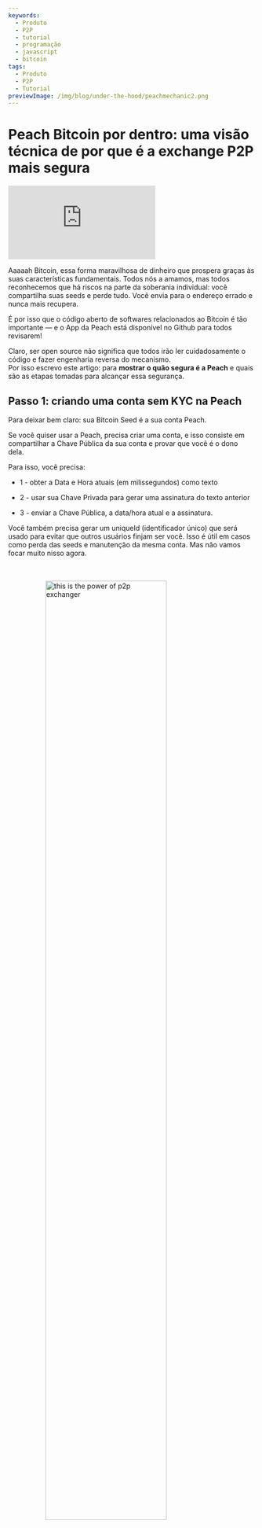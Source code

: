 ```yaml
---
keywords:
  - Produto
  - P2P
  - tutorial
  - programação
  - javascript
  - bitcoin
tags:
  - Produto
  - P2P
  - Tutorial
previewImage: /img/blog/under-the-hood/peachmechanic2.png
---
```


# Peach Bitcoin por dentro: uma visão técnica de por que é a exchange P2P mais segura


<div class="video-wrapper">
  <iframe
    src="https://www.youtube.com/embed/CGx9LYGTKj8?si=kVrF-PgImNrN1wKg"
    title="PEACH VIDEO OF Under the Hood"
    frameborder="0"
    allow="accelerometer; autoplay; clipboard-write; encrypted-media; gyroscope; picture-in-picture; web-share"
    referrerpolicy="strict-origin-when-cross-origin"
    allowfullscreen
  ></iframe>
</div>


Aaaaah Bitcoin, essa forma maravilhosa de dinheiro que prospera graças às suas características fundamentais. Todos nós a amamos, mas todos reconhecemos que há riscos na parte da soberania individual: você compartilha suas seeds e perde tudo. Você envia para o endereço errado e nunca mais recupera.

É por isso que o código aberto de softwares relacionados ao Bitcoin é tão importante — e o App da Peach está disponível no Github para todos revisarem!

Claro, ser open source não significa que todos irão ler cuidadosamente o código e fazer engenharia reversa do mecanismo.  
Por isso escrevo este artigo: para **mostrar o quão segura é a Peach** e quais são as etapas tomadas para alcançar essa segurança.

## Passo 1: criando uma conta sem KYC na Peach

Para deixar bem claro: sua Bitcoin Seed é a sua conta Peach.

Se você quiser usar a Peach, precisa criar uma conta, e isso consiste em compartilhar a Chave Pública da sua conta e provar que você é o dono dela.

Para isso, você precisa:

*  1 - obter a Data e Hora atuais (em milissegundos) como texto  

*  2 - usar sua Chave Privada para gerar uma assinatura do texto anterior  

*  3 - enviar a Chave Pública, a data/hora atual e a assinatura.

Você também precisa gerar um uniqueId (identificador único) que será usado para evitar que outros usuários finjam ser você. Isso é útil em casos como perda das seeds e manutenção da mesma conta. Mas não vamos focar muito nisso agora.

<br><br>
<img src="/img/blog/under-the-hood/underthehood01.png" alt="this is the power of p2p exchanger" style="display:block; margin: auto; width: 70%;">
<br><br>


Aqui está o código para realizar isso em Javascript:

```j

  const seed = randomBytes(64);

  const root = bip32.fromSeed(seed, bitcoin);
  const child = root.derivePath("m/0");
  const keyPair = ECPair.fromPrivateKey(child.privateKey, { network: bitcoin });

  const publicKeyHex = Buffer.from(keyPair.publicKey).toString("hex");

  const session = axios.create({
    baseURL: "https://api.peachbitcoin.com/",
    httpAgent: new http.Agent({ keepAlive: false }),
    httpsAgent: new https.Agent({ keepAlive: false }),
  });

  const registerMessage = String(Date.now());
  const registerMessageSignature = signWithBtcPrivKey(registerMessage, keyPair);

  const resp = await session.post("v1/user/register", {
    publicKey: publicKeyHex,
    message: registerMessage,
    signature: registerMessageSignature,
    uniqueId: "my_own_unique_id_random_12345",
  });

  const accessToken = resp.data.accessToken;

  session.defaults.headers.common["authorization"] = accessToken;

```

Parabéns! Você acabou de criar uma conta na Peach!  
O Servidor validou que, neste momento, você é o dono do Par de Chaves Bitcoin correspondente à Chave Pública enviada.

## Passo 2: enviando sua Chave Pública PGP

Haverá muita criptografia — e também alguma descriptografia. As chaves Bitcoin permitem apenas criptografia unidirecional, portanto precisaremos de Chaves PGP para realizar criptografia bidirecional.  
Isso é fundamental para criptografar e descriptografar dados bancários, mensagens de chat, etc.  

O envio da Chave Pública PGP é semelhante ao processo de envio da Chave Pública Bitcoin. No entanto, há uma etapa extra: assinar a Chave Pública PGP com a Chave Privada Bitcoin, para verificar que o usuário é dono de ambas as chaves — Bitcoin e PGP.

<br><br>
<img src="/img/blog/under-the-hood/underthehood02.png" alt="this is the power of p2p exchanger" style="display:block; margin: auto; width: 70%;">
<br><br>

```j

const { privateKey: pgpPrivateKey, publicKey: pgpPublicKey } =
    await createPGPKey();

  const pgpPublicKeyMessageSignature = signWithBtcPrivKey(
    pgpPublicKey,
    keyPair
  );
  const setPgpKeysMessage = String(Date.now());

  const setPgpKeysMessageSignature = await signPGPMessage(
    pgpPrivateKey,
    setPgpKeysMessage
  );

  await session.patch("v1/user", {
    pgpPublicKey: pgpPublicKey, // the PGP Pub key
    signature: pgpPublicKeyMessageSignature, // the above signed by the BTC Key
    message: setPgpKeysMessage, // the current timestamp
    pgpSignature: setPgpKeysMessageSignature, // the above signed by the PGP Key
  });

```

Neste momento, a Peach possui suas Chaves Públicas Bitcoin e PGP! Isso será extremamente relevante para negociar dentro da Peach.


## Próximos Passos

A partir daqui, o tutorial mostrará os dois lados: o lado do Comprador e o lado do Vendedor.

As etapas serão as seguintes:

*   3.S O Vendedor cria uma Oferta de Venda  
*   4.S O Vendedor financia o Escrow da Peach  
*   5.B O Comprador faz uma Solicitação de Negociação para a Oferta de Venda  
*   5.S O Vendedor aceita a Solicitação de Negociação do Comprador  
*   6.B O Comprador declara que a transferência Fiat foi realizada  
*   6.S O Vendedor confirma que recebeu o Pagamento  


## Passo 3.S: o Vendedor cria uma Oferta de Venda

Criar uma Oferta de Venda é equivalente a anunciar que você está disposto a vender uma quantidade específica de Bitcoin.  
Mas não é só isso: o Vendedor deve aceitar algo em troca. Resumidamente, uma Oferta de Venda contém:

*   uma quantidade de Bitcoin a ser vendida  
*   as Moedas que o Vendedor aceita  
*   os Métodos de Pagamento aceitos (dinheiro em mãos, transferência bancária, transação via Revolut, etc.)  
*   o Prêmio (quanto o Bitcoin custa em relação ao valor de mercado atual)  

Se tudo correr bem, um Comprador se interessará pela oferta e solicitará a negociação.  
Nesse momento, ele precisará selecionar uma única Moeda e um único Método de Pagamento dentre os disponíveis — quanto mais opções o Vendedor oferecer, maiores as chances de atrair um Comprador.

<br><br>
<img src="/img/blog/under-the-hood/underthehood03.png" alt="this is the power of p2p exchanger" style="display:block; margin: auto; width: 40%;">
<br><br>

```j

const sats_to_sell = 21000;
  const sell_premium = 1; // 1%
  const payment_data_currency = "EUR";
  const payment_data_method = "wise";

  const { address: returnAddress } = bitcoin.payments.p2wpkh({
    pubkey: Buffer.from(keyPair.publicKey),
    network: bitcoin,
  });
  const sellOfferPaymentDataToEncrypt = JSON.stringify({
    reference: "",
    userName: "@myWiseIdTradingBot",
  });

  const paymentDataEncryptSHA256 = await sha256(sellOfferPaymentDataToEncrypt);

  const offerCreateRes = await session.post("v1/offer", {
    type: "ask",
    amount: sats_to_sell,
    meansOfPayment: { [payment_data_currency]: [payment_data_method] }, // {"EUR": ["wise"]}
    paymentData: {
      [payment_data_method]: { hashes: [paymentDataEncryptSHA256] },
    },
    returnAddress: returnAddress,
    premium: sell_premium,
  });

```

Como você pode ver no código, o Vendedor está anunciando que está vendendo 21.000 sats (0.00021 Bitcoin) com um prêmio de 1%. Ele quer receber Euros através de sua conta Wise.  
Se prestar atenção, ele **NÃO** está enviando o ID da conta Wise — apenas um Hash.  
A Peach nunca saberá os detalhes do método de pagamento, para manter o anonimato.  
Também é enviada um Endereço de Retorno. Isso é usado em caso de reembolso: se nenhum Comprador quiser seu Bitcoin, você pode recebê-lo de volta.

## Passo 4.S: o Vendedor financia o Escrow da Peach

Após uma solicitação bem-sucedida à API da Peach para criar a Oferta de Venda, o Vendedor obtém o ID da Oferta de Venda:

```j
const sellOfferId = offerCreateRes.data.id;

```

Esse valor é importante — guarde-o. Há outras maneiras de obtê-lo, mas mantenha-o por enquanto.  
A Oferta de Venda foi criada, mas ainda não está pública: nenhum Comprador pode interagir com ela.  
Primeiro, o Vendedor precisa financiar o Escrow.

O Escrow é como um cofre que requer a autorização tanto do Vendedor quanto da Peach para ser aberto.  
O Bitcoin é colocado dentro do cofre e permanece seguro até o fim da negociação.  
Como ele exige a autorização do Vendedor, e o Escrow é um Script na Blockchain do Bitcoin (um endereço P2WSH), a Peach precisa da Chave Pública do Vendedor para criar esse Escrow.

Neste momento, o Vendedor envia a Chave Pública que deseja usar para o Escrow à Peach; a Peach seleciona sua própria Chave Pública para o cofre e o constrói, resultando em um endereço.

<br><br>
<img src="/img/blog/under-the-hood/underthehood04.png" alt="this is the power of p2p exchanger" style="display:block; margin: auto; width: 40%;">
<br><br>

```j
const childSell = root.derivePath(`m/84'/0'/0'/${sellOfferId}'`);

  const keyPairSellOffer = ECPair.fromPrivateKey(childSell.privateKey, {
    network: bitcoin,
  });

  const sellOfferPublicKey = Buffer.from(keyPairSellOffer.publicKey).toString(
    "hex"
  );

  const escrowCreateRes = await session.post(
    "v1/offer/" + sellOfferId + "/escrow",
    {
      publicKey: sellOfferPublicKey,
    }
  );

  const escrowAddress = escrowCreateRes.data.escrows.bitcoin;

  const escrowPeachPublicKey =
    escrowCreateRes.data.escrowPeachPublicKey.bitcoin;

```

Como você pode ver no código, o Vendedor decidiu derivar um novo Par de Chaves usando o ID da Oferta de Venda no caminho de derivação.  
Essa é uma abordagem segura, pois é facilmente reproduzível.  
Após enviar a Chave Pública, a API da Peach retorna o endereço para o qual o Vendedor deve enviar os 21.000 sats.  
No entanto, você não precisa confiar cegamente nesse endereço: pode verificá-lo.

Vamos verificar!

A API da Peach também retorna a Chave Pública usada pela Peach para este Escrow específico, o que nos permite recriar o endereço escrevendo o Script Bitcoin:

```j
   OP_IF
       ${script.number.encode(4320).toString("hex")}
       OP_CHECKSEQUENCEVERIFY
       OP_DROP
   OP_ELSE
       ${sellerPublicKey}
       OP_CHECKSIGVERIFY
   OP_ENDIF
   ${peachPublicKey}
   OP_CHECKSIG
```

Este é o Script usado para o Escrow:

*  sempre requer a assinatura da Peach  
*  e também:  
   * requer a assinatura do Vendedor  
   * ou requer que 4320 blocos tenham sido minerados desde que o Bitcoin foi enviado para aquele endereço  

Por que 4320 blocos?  
Isso equivale a 30 dias de mineração, com uma média de 1 bloco a cada 10 minutos.  
E por que existe essa alternativa que requer apenas a assinatura da Peach após um mês?  
Porque os Vendedores podem não cooperar, perder suas chaves, etc.  
Uma coisa é certa: a Peach tem uma reputação impecável no gerenciamento dos fundos dos Vendedores.

Depois de construir o script, você pode verificar o endereço P2WSH gerado e confirmar que é o mesmo retornado pela API da Peach ao criar o Escrow.

```j
  const multisigScript = bitcoin.script.compile([
    Buffer.from(sellOfferPublicKey, "hex"),
    bitcoin.opcodes.OP_CHECKSIGVERIFY,
  ]);

  const timelockScript = bitcoin.script.compile([
    bitcoin.script.number.encode(4320),
    bitcoin.opcodes.OP_CHECKSEQUENCEVERIFY,
    bitcoin.opcodes.OP_DROP,
  ]);

  const redeemScript = bitcoin.script.compile([
    bitcoin.opcodes.OP_IF,
    ...timelockScript,
    bitcoin.opcodes.OP_ELSE,
    ...multisigScript,
    bitcoin.opcodes.OP_ENDIF,
    Buffer.from(escrowPeachPublicKey, "hex"),
    bitcoin.opcodes.OP_CHECKSIG,
  ]);

  const escrowPayment = bitcoin.payments.p2wsh({
    redeem: { output: redeemScript },
    network: bitcoin,
  });

  console.log("Addresses Match:", escrowPayment.address === escrowAddress);

```

Perfeito! Agora basta fazer uma transação Bitcoin para esse endereço e esperar até que o Escrow seja declarado como financiado.

```j
  while (true) {
    const fundingStatusRes = await session.get(
      "v1/offer/" + sellOfferId + "/escrow"
    );
    if (fundingStatusRes.data.funding.status === "FUNDED") {
      break;
    }
  }

```

Assim que for declarado como financiado (após 1 bloco ser minerado), a Oferta de Venda se torna pública e os Compradores podem começar a interagir com ela.

## Passo 5.B: o Comprador faz uma Solicitação de Negociação para a Oferta de Venda

Agora é a hora do Comprador agir!

Primeiro, vamos verificar todas as Ofertas de Venda disponíveis:

```j
const sellOffers = await session.get("v069/sellOffer");
```

Para simplificar, o Comprador se interessará pela primeira Oferta de Venda disponível.

```j
const sellOfferToTradeRequestId = sellOffers.data.offers[0].id;
```

Agora, o Comprador quer fazer uma Solicitação de Negociação, informando ao Vendedor que está disposto a negociar sob suas condições.  
Parece simples, certo? Mas este é o passo mais complexo de todo o processo.

Vamos detalhar o que o Comprador precisa enviar:

* o Método de Pagamento preferido (um dos aceitos pelo Vendedor)  
* a Moeda preferida (mesmo que acima)  
* uma Chave Simétrica (para o Comprador e o Vendedor se comunicarem diretamente) Criptografada  
* a assinatura da Chave Simétrica  
* os Dados de Pagamento Criptografados usando a Chave Simétrica  
* uma assinatura dos Dados de Pagamento  
* o Endereço de Liberação: onde o Comprador quer receber o Bitcoin comprado  
* a Assinatura da Mensagem do Endereço de Liberação (prova de propriedade, via BIP 322)  
* a taxa máxima de mineração: quanto o Comprador está disposto a ceder de seu Bitcoin final para pagar as taxas dos mineradores.  

É bastante coisa, não? Mas é isso que torna a Peach super segura!  
Vamos por partes.

### O Método de Pagamento e a Moeda preferidos:

Este é o mais simples:

```j
  const payment_data_currency = "EUR";
  const payment_data_method = "wise";

```

### A Chave Simétrica:

A Chave Simétrica será usada com Criptografia Bidirecional AES256: você pode criptografar uma mensagem e depois descriptografá-la usando a mesma chave.

```j
async function decryptDataWithSymmetricKey(encryptedMessage, symmetricKey) {
  const message = await openpgp.readMessage({
    armoredMessage: encryptedMessage,
  });

  const { data: decrypted } = await openpgp.decrypt({
    message,
    passwords: [symmetricKey],
    format: "utf8",
  });

  return decrypted;
}

async function encryptDataWithSymmetricKey(data, symmetricKey) {
  const message = await openpgp.createMessage({ text: data });
  const encrypted = await openpgp.encrypt({
    message,
    passwords: [symmetricKey],
    format: "armored",
    config: {
      preferredSymmetricAlgorithm: openpgp.enums.symmetric.aes256,
    },
  });
  return encrypted;
}

```

Para criar uma, basta gerar um número aleatório:

```j
  const symmetricKey = randomBytes(32);
  const symmetricKeyHex = symmetricKey.toString("hex");

```

Você não deve enviar essa chave em texto claro — isso anularia seu propósito.  
Ela deve ser criptografada de modo que apenas o Comprador e o Vendedor possam descriptografá-la.  
Como ambos enviaram suas Chaves Públicas PGP, precisamos criptografá-la de forma que apenas as Chaves Privadas PGP correspondentes possam descriptografá-la:

```j
async function encryptForMultipleRecipients(secret, publicKeysArmored) {
  const publicKeys = await Promise.all(
    publicKeysArmored.map((armored) => openpgp.readKey({ armoredKey: armored }))
  );
  const message = await openpgp.createMessage({ text: secret });

  const encrypted = await openpgp.encrypt({
    message,
    encryptionKeys: publicKeys,
  });

  return encrypted;
}

  const matchingUserPgpPubKey = sellOffers.data.offers[0].user.pgpPublicKey;

  const symmetricKeyEncrypted = await encryptForMultipleRecipients(
    symmetricKeyHex,
    [pgpPublicKey, matchingUserPgpPubKey]
  );

```

E para que o Vendedor tenha certeza de que a Chave Simétrica foi gerada pelo Comprador, ele também deve assiná-la usando sua chave PGP:

```j
  const symmetricKeySignature = await signPGPMessage(
    pgpPrivateKey,
    symmetricKeyHex
  );

```

### Os Dados de Pagamento:

Essa é a informação mais valiosa: seus Dados de Pagamento. Pode ser seu IBAN, seu nome de usuário no Revolut — qualquer dado que identifique a origem do seu pagamento Fiat.  
O Vendedor depois compartilhará suas próprias informações com o Comprador.

Agora que temos uma Chave Simétrica, podemos usá-la para Criptografar os Dados de Pagamento, e o Vendedor poderá usá-la depois para Descriptografar.

```j
const paymentDataToEncrypt = JSON.stringify({
    reference: "",
    userName: "@buyerWiseId",
  });

const paymentDataEncrypted = await encryptDataWithSymmetricKey(
paymentDataToEncrypt,
symmetricKeyHex
);

const paymentDataSignature = await signPGPMessage(
pgpPrivateKey,
paymentDataToEncrypt
);

```

### Definindo o Endereço de Liberação e provando propriedade:

Você deve definir para qual endereço quer que o Bitcoin da negociação seja enviado posteriormente.  
Criar um endereço é a parte fácil.  
A parte difícil é provar a propriedade do endereço.  
Fazemos isso por razões regulatórias, para garantir que o Comprador é realmente o dono, e, felizmente, isso também serve como uma medida de segurança extra (isso torna a Peach imune ao ataque de substituição de endereço via bibliotecas Javascript, ocorrido em setembro de 2025).

A prova de propriedade é feita usando BIP-322, que permite usar sua Chave Privada Bitcoin para assinar uma mensagem que pode ser validada pelo endereço.

```j
  const { address } = bitcoin.payments.p2wpkh({
    pubkey: Buffer.from(keyPair.publicKey),
    network: bitcoin,
  });

  const ownershipMessage =
    "I confirm that only I, peach" +
    publicKeyHex.slice(0, 8) +
    ", control the address " +
    address;

  const releaseAddressSignature = signWithBIP322(
    wif,
    address,
    ownershipMessage
  );

```

### Um último detalhe: a taxa máxima de mineração:

Como Comprador, talvez você não queira gastar muito em taxas para receber seu Bitcoin e prefira esperar até que as taxas caiam antes de liberar os fundos.  
Nesse caso, você pode definir a Taxa Máxima de Mineração que está disposto a “pagar” para que o Bitcoin seja enviado a você.

### Finalmente, você faz a Solicitação de Negociação à Oferta de Venda

Que jornada, hein? Mas é isso — agora você pode enviá-la.

```j
  await session.post(
    "v069/sellOffer/" + sellOfferToTradeRequestId + "/tradeRequestPerformed",
    {
      paymentMethod: payment_data_method,
      currency: payment_data_currency,
      paymentDataHashed: paymentDataToEncryptSHA256,
      paymentDataEncrypted: paymentDataEncrypted,
      paymentDataSignature: paymentDataSignature,
      symmetricKeyEncrypted: symmetricKeyEncrypted,
      symmetricKeySignature: symmetricKeySignature,
      maxMiningFeeRate: 2, // sats/vb
      releaseAddress: address,
      releaseAddressMessageSignature: releaseAddressSignature,
    }
  );

```

<br><br>
<img src="/img/blog/under-the-hood/underthehood05.png" alt="this is the power of p2p exchanger" style="display:block; margin: auto; width: 40%;">
<br><br>

Agora é a vez do Vendedor aceitá-la.

## Passo 5.S: o Vendedor aceita a Solicitação de Negociação

O Vendedor aguardava que um Comprador interagisse com sua Oferta de Venda.  
Ele verifica a lista de Solicitações de Negociação:

```j
const receivedTradeRequestRequest = await session.get(
    "v069/sellOffer/" + sellOfferId + "/tradeRequestReceived"
  );

  const tradeReq = receivedTradeRequestRequest.data[0];

```

Se o Vendedor decidir aceitar a Solicitação de Negociação, ele deve compartilhar seus Dados de Pagamento com o Comprador, para que este saiba para onde enviar o pagamento Fiat.

Como uma Chave Simétrica já foi criada e enviada pelo Comprador, o Vendedor pode descriptografá-la (pois foi criptografada com sua Chave Pública PGP) e usá-la para criptografar seus próprios Dados de Pagamento.

```j
  const receivedSymmetricKey = await decryptWithPrivateKey(
    tradeReq.symmetricKeyEncrypted,
    pgpPrivateKey
  );

  const sellOfferPaymentDataEncrypted = await encryptDataWithSymmetricKey(
    sellOfferPaymentDataToEncrypt,
    receivedSymmetricKey
  );

  const sellOfferPaymentDataSignature = await signPGPMessage(
    pgpPrivateKey,
    sellOfferPaymentDataToEncrypt
  );

```

E pronto! Agora o Vendedor pode aceitar a Solicitação de Negociação e uma troca oficial começa!

<br><br>
<img src="/img/blog/under-the-hood/underthehood06.png" alt="this is the power of p2p exchanger" style="display:block; margin: auto; width: 40%;">
<br><br>

```j
  await session.post(
    "v069/sellOffer/" +
      sellOfferId +
      "/tradeRequestReceived/" +
      tradeReq.userId +
      "/accept",
    {
      paymentDataEncrypted: sellOfferPaymentDataEncrypted,
      paymentDataSignature: sellOfferPaymentDataSignature,
      paymentData: {
        [payment_data_method]: { hashes: [paymentDataEncryptSHA256] },
      },
    }
  );

```

Se compreender todo o processo foi difícil, aqui está uma imagem para ilustrá-lo:

<br><br>
<img src="/img/blog/under-the-hood/underthehood07.png" alt="this is the power of p2p exchanger" style="display:block; margin: auto; width: 90%;">
<br><br>

## Passo 6.B: o Comprador declara que o Pagamento foi feito

O Comprador pode verificar se tem Contratos (que são trocas acordadas entre um Comprador e um Vendedor) consultando o endpoint de resumos de Contrato:

```j
  const contractsRes = await session.get("v1/contracts/summary");
  const contract = contractsRes.data.find((obj) =>
    obj.id.startsWith(sellOfferToTradeRequestId + "-")
  );

  if (contract.tradeStatus !== "paymentRequired") throw Error;
```

Isso retornará uma lista de todos os Contratos dos quais ele participa.  
Se houver um Contrato com status “paymentRequired”, então é a vez dele realizar o pagamento Fiat.

Para isso, ele precisa descriptografar os Dados de Pagamento do Vendedor usando a Chave Simétrica gerada na Solicitação de Negociação original.  
Se ele não a salvou, tudo bem, pois ela está disponível e pode ser descriptografada com sua Chave Privada PGP.

```j

  const contractRes = await session.get("v1/contract/" + contract.id);

  const receivedSymmetricKey = await decryptWithPrivateKey(
    contractRes.data.symmetricKeyEncrypted,
    pgpPrivateKey
  );

  if (receivedSymmetricKey !== symmetricKeyHex) throw Error;

  const decryptedSellerPaymentData = await decryptDataWithSymmetricKey(
    contractRes.data.paymentDataEncrypted,
    receivedSymmetricKey
  );

  console.log("Seller Payment Data ", JSON.parse(decryptedSellerPaymentData));
```

Agora, isso deve acontecer fora da Peach: o Comprador abre seu aplicativo bancário (ou similar) e realiza uma transferência Fiat para o destinatário dos Dados de Pagamento do Vendedor.

Se este passo causar insegurança ao leitor, lembre-se: o Bitcoin já está no Escrow, controlado pela Peach e pelo Vendedor.  
Você pode até acessar o endereço do Escrow — disponível nos dados do Contrato retornados pela API — e verificar, via explorador de Blockchain, se o Bitcoin está lá.  

Após realizar a transferência Fiat, o Comprador deve declarar que o Pagamento foi feito:

```j
  const confirmPaymentRes = await session.post(
    "v1/contract/" + contract.id + "/payment/confirm"
  );
```

<br><br>
<img src="/img/blog/under-the-hood/underthehood08.png" alt="this is the power of p2p exchanger" style="display:block; margin: auto; width: 40%;">
<br><br>

Esse foi o último passo do Comprador.  
Agora o Vendedor deve confirmar que recebeu o pagamento Fiat e liberar o Bitcoin no Escrow para o endereço do Comprador.

## Passo 6.S: o Vendedor confirma que recebeu o Pagamento

Da mesma forma que o Comprador, o Vendedor verifica os Contratos atribuídos a ele.

```j
  const contractsRes = await session.get("v1/contracts/summary");
  const contract = contractsRes.data[0];

  const contractRes = await session.get("v1/contract/" + contract.id);

```

Na resposta da API do Contrato, o Vendedor receberá uma Transação Bitcoin Parcialmente Assinada (PSBT), que é uma transação do Bitcoin no Escrow para o endereço do Comprador, já com a assinatura da Peach.  
Isso significa que só precisa da assinatura do Vendedor para se tornar uma transação válida:

```j
  const releasePSBTBase64 = contractRes.data.releasePsbt;

  const parsedPSBT = bitcoin.Psbt.fromBase64(releasePSBTBase64, {
    network: bitcoin,
  });

  parsedPSBT.signInput(0, childSell);

```

<br><br>
<img src="/img/blog/under-the-hood/underthehood09.png" alt="this is the power of p2p exchanger" style="display:block; margin: auto; width: 40%;">
<br><br>

Agora o Vendedor pode finalizar a Transação, passando as duas assinaturas e o Script Bitcoin do Escrow.  
Como estamos seguindo o caminho MultiSig do script (escrito como o segundo caminho), precisamos passar OP_FALSE na pilha, para que a instrução IF seja avaliada corretamente.

```j
export const getFinalScript = (_inputIndex, input, bitcoinScript) => {
  const network = bitcoin;

  const payment = payments.p2wsh({
    network,
    redeem: {
      network,
      output: bitcoinScript,
      input: bitcoin.script.compile([
        input.partialSig[0].signature,
        input.partialSig[1].signature,
        opcodes.OP_FALSE,
      ]),
    },
  });

  parsedPSBT.finalizeInput(0, getFinalScript);

  const tx = parsedPSBT.extractTransaction().toHex();

```

O último passo: enviar a Transação finalizada para a API da Peach:

```j
  await session.post("v1/contract/" + contract.id + "/payment/confirm", {
    releaseTransaction: tx,
  });

```

Senhoras e senhores, é assim que negociamos na Peach com máxima segurança e privacidade!

